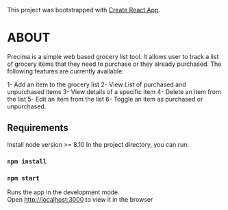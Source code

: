 This project was bootstrapped with [Create React App](https://github.com/facebook/create-react-app).

# ABOUT
Precima is a simple web based grocery list tool. It allows user to track a list of grocery items that they need to purchase or they already purchased. The following features are currently available:

 1- Add an item to the grocery list
 2- View List of purchased and unpurchased items
 3- View details of a specific item
 4- Delete an item from the list
 5- Edit an item from the list
 6- Toggle an item as purchased or unpurchased.

## Requirements
Install node version >= 8.10
In the project directory, you can run:

### `npm install`
### `npm start`

Runs the app in the development mode.<br>
Open [http://localhost:3000](http://localhost:3000) to view it in the browser 
